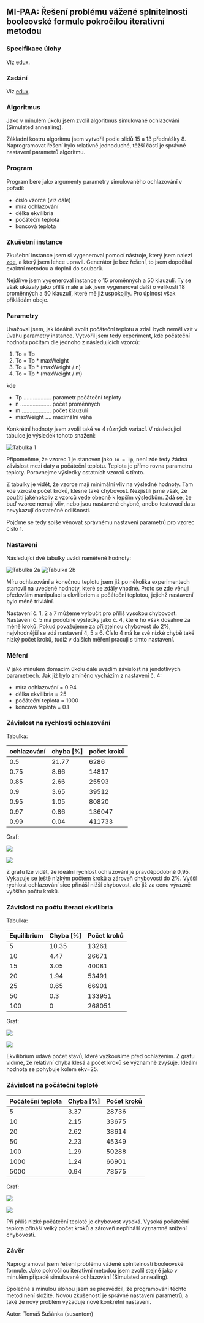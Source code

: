 ## MI-PAA: Řešení problému vážené splnitelnosti booleovské formule pokročilou iterativní metodou

### Specifikace úlohy
Viz [edux](https://edux.fit.cvut.cz/courses/MI-PAA/homeworks/05/start).

### Zadání
Viz [edux](https://edux.fit.cvut.cz/courses/MI-PAA/homeworks/05/start).

### Algoritmus

Jako v minulém úkolu jsem zvolil algoritmus simulované ochlazování (Simulated annealing).

Základní kostru algoritmu jsem vytvořil podle slidů 15 a 13 přednášky 8. Naprogramovat řešení bylo relativně jednoduché, těžší částí je správné nastavení parametrů algoritmu.

### Program

Program bere jako argumenty parametry simulovaného ochlazování v pořadí:

- číslo vzorce (viz dále)
- míra ochlazování
- délka ekvilibria
- počáteční teplota
- koncová teplota

### Zkušební instance

Zkušební instance jsem si vygeneroval pomocí nástroje, který jsem nalezl [zde](https://github.com/ziyuw/entropy_approx/blob/master/extra/G2.c), a který jsem lehce upravil. Generátor je bez řešení, to jsem dopočítal exaktní metodou a doplnil do souborů.

Nejdříve jsem vygeneroval instance o 15 proměnných a 50 klauzulí. Ty se však ukázaly jako přílíš malé a tak jsem vygeneroval další o velikosti 18 proměnných a 50 klauzulí, které mě již uspokojily. Pro úplnost však přikládám oboje.


### Parametry

Uvažoval jsem, jak ideálně zvolit počáteční teplotu a zdali bych neměl vzít v úvahu parametry instance. Vytvořil jsem tedy experiment, kde počáteční hodnotu počítám dle jednoho z následujících vzorců:

1. To = Tp
2. To = Tp * maxWeight
3. To = Tp * (maxWeight / n)
4. To = Tp * (maxWeight / m)

kde

- Tp .................. parametr počáteční teploty
- n .................... počet proměnných
- m ................... počet klauzulí
- maxWeight .... maximální váha

Konkrétní hodnoty jsem zvolil také ve 4 různých variací. V následující tabulce je výsledek tohoto snažení:

![Tabulka 1](table1.png)

Připomeňme, že vzorec 1 je stanoven jako `To = Tp`, není zde tedy žádná závislost mezi daty a počáteční teplotu. Teplota je přímo rovna parametru teploty. Porovnejme výsledky ostatních vzorců s tímto.

Z tabulky je vidět, že vzorce mají minimální vliv na výsledné hodnoty. Tam kde vzroste počet kroků, klesne také chybovost. Nezjistili jsme však, že použití jakéhokoliv z vzorců vede obecně k lepším výsledkům. Zdá se, že buď vzorce nemají vliv, nebo jsou nastavené chybně, anebo testovací data nevykazují dostatečné odlišnosti.

Pojďme se tedy spíše věnovat správnému nastavení parametrů pro vzorec číslo 1.

### Nastavení

Následující dvě tabulky uvádí naměřené hodnoty:

![Tabulka 2a](table2.png)
![Tabulka 2b](table3.png)

Míru ochlazování a konečnou teplotu jsem již po několika experimentech stanovil na uvedené hodnoty, které se zdály vhodné. Proto se zde věnuji především manipulaci s ekvilibriem a počátečni teplotou, jejichž nastavení bylo méně triviální.

Nastavení č. 1, 2 a 7 můžeme vyloučit pro příliš vysokou chybovost. Nastavení č. 5 má podobné výsledky jako č. 4, které ho však dosáhne za méně kroků. Pokud považujeme za přijatelnou chybovost do 2%, nejvhodnější se zdá nastavení 4, 5 a 6. Číslo 4 má ke své nízké chybě také nizký počet kroků, tudíž v dalších měření pracuji s tímto nastavení.


### Měření

V jako minulém domacím úkolu dále uvadím závislost na jendotlivých parametrech. Jak již bylo zmíněno vycházím z nastavení č. 4:

- míra ochlazování = 0.94
- délka ekvilibria = 25
- počáteční teplota = 1000
- koncová teplota = 0.1


### Závislost na rychlosti ochlazování

Tabulka:

| ochlazování | chyba [%] | počet kroků |
|:----|:---------|:------------|
| 0.5 | 21.77 | 6286 |
| 0.75 | 8.66 | 14817 |
| 0.85 | 2.66 | 25593 |
| 0.9 | 3.65 | 39512 |
| 0.95 | 1.05 | 80820 |
| 0.97 | 0.86 | 136047 |
| 0.99 | 0.04 | 411733 |


Graf:

![](chart-ann-err.png)

![](chart-ann-steps.png)

Z grafu lze vidět, že ideální rychlost ochlazování je pravděpodobně 0,95. Vykazuje se ještě nízkým počtem kroků a zároveň chybovostí do 2%. Vyšší rychlost ochlazování sice přináší nižší chybovost, ale již za cenu výrazně vyššího počtu kroků.


### Závislost na počtu iterací ekvilibria

Tabulka:

| Equilibrium | Chyba [%] | Počet kroků |
|:----|:---------|:------------|
| 5 | 10.35 | 13261 |
| 10 | 4.47 | 26671 |
| 15 | 3.05 | 40081 |
| 20 | 1.94 | 53491 |
| 25 | 0.65 | 66901 |
| 50 | 0.3 | 133951 |
| 100 | 0 | 268051 |

Graf:

![](chart-eq-err.png)

![](chart-eq-steps.png)

Ekvilibrium udává počet stavů, které vyzkoušíme před ochlazením. Z grafu vidíme, že relativní chyba klesá a počet kroků se významně zvyšuje. Ideální hodnota se pohybuje kolem ekv=25.


### Závislost na počáteční teplotě

| Počáteční teplota | Chyba [%] | Počet kroků |
|:----|:---------|:------------|
| 5 | 3.37 | 28736 |
| 10 | 2.15 | 33675 |
| 20 | 2.62 | 38614 |
| 50 | 2.23 | 45349 |
| 100 | 1.29 | 50288 |
| 1000 | 1.24 | 66901 |
| 5000 | 0.94 | 78575 |

Graf:

![](chart-temp-err.png)

![](chart-temp-steps.png)

Při příliš nizké počáteční teplotě je chybovost vysoká. Vysoká počáteční teplota přináší velký počet kroků a zároveň nepřínáší významné snížení chybovosti.


### Závěr

Naprogramoval jsem řešení problému vážené splnitelnosti booleovské formule. Jako pokročilou iterativní metodou jsem zvolil stejně jako v minulém případě simulované ochlazování (Simulated annealing).

Společně s minulou úlohou jsem se přesvědčil, že programování těchto metod není složité. Novou zkušeností je správné nastavení parametrů, a také že nový problém vyžaduje nové konkrétní nastavení.


Autor: Tomáš Sušánka (susantom)


